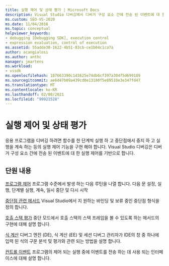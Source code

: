 ```yaml
---
title: 실행 제어 및 상태 평가 | Microsoft Docs
description: Visual Studio 디버깅에서 디버거 구성 요소 간에 전송 된 이벤트에 대 한 실행 컨트롤을 기반으로 하는 방법을 알아봅니다.
ms.custom: SEO-VS-2020
ms.date: 11/04/2016
ms.topic: conceptual
helpviewer_keywords:
- debugging [Debugging SDK], execution control
- expression evaluation, control of execution
ms.assetid: 55adde38-1622-4b51-83cb-ce1b04c1ca7a
author: acangialosi
ms.author: anthc
manager: jmartens
ms.workload:
- vssdk
ms.openlocfilehash: 187663390c1d3625e74db6cf397a304f5d699189
ms.sourcegitcommit: ae6d47b09a439cd0e13180f5e89510e3e347fd47
ms.translationtype: MT
ms.contentlocale: ko-KR
ms.lasthandoff: 02/08/2021
ms.locfileid: "99921528"
---
```

# <a name="execution-control-and-state-evaluation"></a>실행 제어 및 상태 평가
응용 프로그램을 디버깅 하려면 함수를 한 단계씩 실행 하 고 중단점에서 중지 하 고 실행을 계속 하는 등의 실행 제어 기능을 구현 해야 합니다. Visual Studio 디버깅은 디버거 구성 요소 간에 전송 된 이벤트에 대 한 실행 제어를 기반으로 합니다.

## <a name="in-this-section"></a>단원 내용
 [프로그램 제어](../../extensibility/debugger/program-control.md) 프로그램 수준에서 발생 하는 다음 루틴을 나열 합니다. 다음 문 설정, 실행, 단계별 실행, 계속, 일시 중단 및 다시 시작

 [중단점 관련 메서드](../../extensibility/debugger/breakpoint-related-methods.md) Visual Studio에서 지 원하는 바인딩 및 보류 중인 중단점 형식을 정의 합니다.

 [호출 스택 평가](../../extensibility/debugger/call-stack-evaluation.md) 중단 모드에서 호출 스택의 스택 프레임을 볼 수 있도록 하는 메서드의 구현에 대해 설명 합니다.

 [식 계산](../../extensibility/debugger/expression-evaluation-visual-studio-debugging-sdk.md) 디버그 엔진 (DE), 식 계산 (EE) 및 세션 디버그 관리자가 IDE의 창 중 하나에 입력 된 식의 구문 분석 및 평가와 관련 되는 방법을 설명 합니다.

 [컨트롤 이벤트](../../extensibility/debugger/control-events.md) 프로그램의 제어 되는 실행 중에 이벤트를 전송 하는 데 사용 되는 인터페이스에 대해 설명 합니다.
